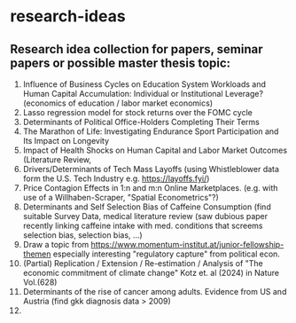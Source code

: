 # research-ideas
## Research idea collection for papers, seminar papers or possible master thesis topic:

1) Influence of Business Cycles on Education System Workloads and Human Capital Accumulation: Individual or Institutional Leverage? (economics of education / labor market economics)
2) Lasso regression model for stock returns over the FOMC cycle
3) Determinants of Political Office-Holders Completing Their Terms
4) The Marathon of Life: Investigating Endurance Sport Participation and Its Impact on Longevity
5) Impact of Health Shocks on Human Capital and Labor Market Outcomes (Literature Review, 
6) Drivers/Determinants of Tech Mass Layoffs (using Whistleblower data form the U.S. Tech Industry e.g. https://layoffs.fyi/)
7) Price Contagion Effects in 1:n and m:n Online Marketplaces. (e.g. with use of a Willhaben-Scraper, "Spatial Econometrics"?)
8) Determinants and Self Selection Bias of Caffeine Consumption (find suitable Survey Data, medical literature review (saw dubious paper recently linking caffeine intake with med. conditions that screems selection bias, selection bias, ...)
9) Draw a topic from https://www.momentum-institut.at/junior-fellowship-themen especially interesting "regulatory capture" from political econ.
10) (Partial) Replication / Extension / Re-estimation / Analysis of "The economic commitment of climate change" Kotz et. al (2024) in Nature Vol.(628)
11) Determinants of the rise of cancer among adults. Evidence from US and Austria (find gkk diagnosis data > 2009)
12) 
